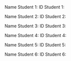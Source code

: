 Name Student 1:
ID Student 1:

Name Student 2:
ID Student 2:

Name Student 3:
ID Student 3:

Name Student 4:
ID Student 4:

Name Student 5:
ID Student 5:

Name Student 6:
ID Student 6: